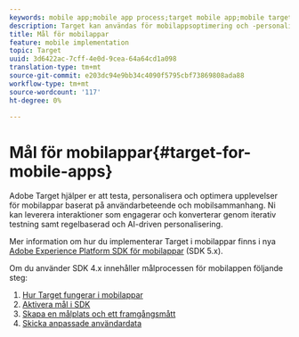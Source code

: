 ```yaml
---
keywords: mobile app;mobile app process;target mobile app;mobile target locations;mobile app success metrics
description: Target kan användas för mobilappsoptimering och -personalisering
title: Mål för mobilappar
feature: mobile implementation
topic: Target
uuid: 3d6422ac-7cff-4e0d-9cea-64a64cd1a098
translation-type: tm+mt
source-git-commit: e203dc94e9bb34c4090f5795cbf73869808ada88
workflow-type: tm+mt
source-wordcount: '117'
ht-degree: 0%

---
```



# Mål för mobilappar{#target-for-mobile-apps}

Adobe Target hjälper er att testa, personalisera och optimera upplevelser för mobilappar baserat på användarbeteende och mobilsammanhang. Ni kan leverera interaktioner som engagerar och konverterar genom iterativ testning samt regelbaserad och AI-driven personalisering.

Mer information om hur du implementerar Target i mobilappar finns i nya [Adobe Experience Platform SDK för mobilappar](https://aep-sdks.gitbook.io/docs/using-mobile-extensions/adobe-target) (SDK 5.x).

Om du använder SDK 4.x innehåller målprocessen för mobilappen följande steg:

1. [Hur Target fungerar i mobilappar](/help/c-target-mobile-app/mobile-how-target-works-mobile-apps.md)
1. [Aktivera mål i SDK](/help/c-target-mobile-app/mobile-enable-target-in-sdk.md)
1. [Skapa en målplats och ett framgångsmått](/help/c-target-mobile-app/mobile-create-location-and-metric.md)
1. [Skicka anpassade användardata](/help/c-target-mobile-app/mobile-custom-user-data.md)